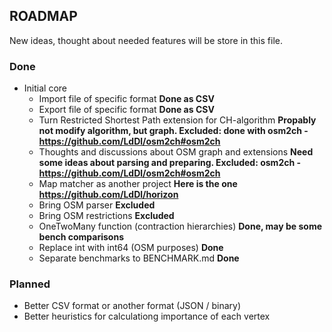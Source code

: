 ## ROADMAP
New ideas, thought about needed features will be store in this file.

### Done
* Initial core
    * Import file of specific format **Done as CSV**
    * Export file of specific format **Done as CSV**
    * Turn Restricted Shortest Path extension for CH-algorithm **Propably not modify algorithm, but graph. Excluded: done with osm2ch - https://github.com/LdDl/osm2ch#osm2ch**
    * Thoughts and discussions about OSM graph and extensions **Need some ideas about parsing and preparing. Excluded: osm2ch - https://github.com/LdDl/osm2ch#osm2ch**
    * Map matcher as another project **Here is the one https://github.com/LdDl/horizon**
    * Bring OSM parser **Excluded**
    * Bring OSM restrictions **Excluded**
    * OneTwoMany function (contraction hierarchies) **Done, may be some bench comparisons**
    * Replace int with int64 (OSM purposes) **Done**
    * Separate benchmarks to BENCHMARK.md **Done**

### Planned
* Better CSV format or another format (JSON / binary)
* Better heuristics for calculationg importance of each vertex